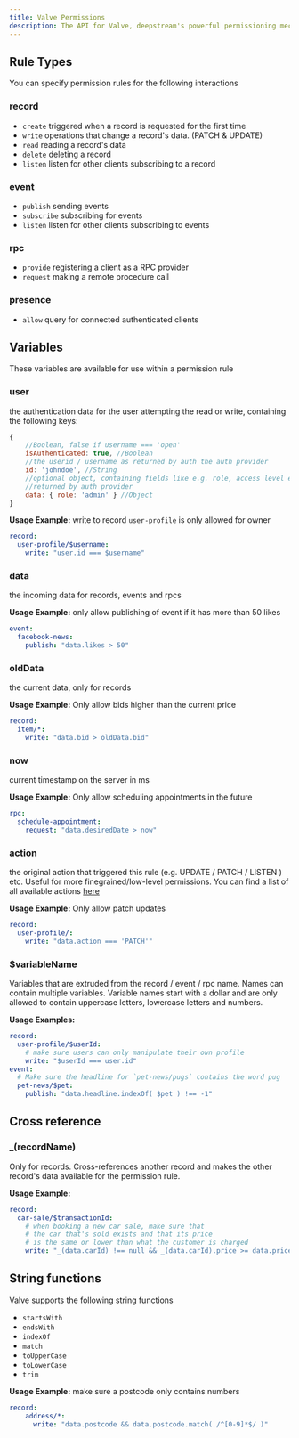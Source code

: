 ```yaml
---
title: Valve Permissions
description: The API for Valve, deepstream's powerful permissioning mechanism
---
```


## Rule Types
You can specify permission rules for the following interactions

### record
- `create` triggered when a record is requested for the first time
- `write` operations that change a record's data. (PATCH & UPDATE)
- `read` reading a record's data
- `delete` deleting a record
- `listen` listen for other clients subscribing to a record

### event
- `publish` sending events
- `subscribe` subscribing for events
- `listen` listen for other clients subscribing to events

### rpc
- `provide` registering a client as a RPC provider
- `request` making a remote procedure call

### presence
- `allow` query for connected authenticated clients


## Variables
These variables are available for use within a permission rule

### user
the authentication data for the user attempting the read or write, containing the following keys:

```javascript
{
    //Boolean, false if username === 'open'
    isAuthenticated: true, //Boolean
    //the userid / username as returned by auth the auth provider
    id: 'johndoe', //String
    //optional object, containing fields like e.g. role, access level etc
    //returned by auth provider
    data: { role: 'admin' } //Object
}
```

**Usage Example:** write to record `user-profile` is only allowed for owner
```yaml
record:
  user-profile/$username:
    write: "user.id === $username"
```

### data
the incoming data for records, events and rpcs

**Usage Example:** only allow publishing of event if it has more than 50 likes
```yaml
event:
  facebook-news:
    publish: "data.likes > 50"
```

### oldData
the current data, only for records

**Usage Example:** Only allow bids higher than the current price
```yaml
record:
  item/*:
    write: "data.bid > oldData.bid"
```

### now
current timestamp on the server in ms

**Usage Example:** Only allow scheduling appointments in the future
```yaml
rpc:
  schedule-appointment:
    request: "data.desiredDate > now"
```

### action
the original action that triggered this rule (e.g. UPDATE / PATCH / LISTEN ) etc. Useful for more finegrained/low-level permissions. You can find a list of all available actions [here](/docs/common/constants/)

**Usage Example:** Only allow patch updates
```yaml
record:
  user-profile/:
    write: "data.action === 'PATCH'"
```

### $variableName
Variables that are extruded from the record / event / rpc name. Names can contain multiple variables. Variable names start with a dollar and are only allowed to contain uppercase letters, lowercase letters and numbers.

**Usage Examples:**
```yaml
record:
  user-profile/$userId:
    # make sure users can only manipulate their own profile
    write: "$userId === user.id"
event:
  # Make sure the headline for `pet-news/pugs` contains the word pug
  pet-news/$pet:
    publish: "data.headline.indexOf( $pet ) !== -1"

```

## Cross reference

### _(recordName)

Only for records. Cross-references another record and makes the other record's data available for the permission rule.

**Usage Example:**
```yaml
record:
  car-sale/$transactionId:
    # when booking a new car sale, make sure that
    # the car that's sold exists and that its price
    # is the same or lower than what the customer is charged
    write: "_(data.carId) !== null && _(data.carId).price >= data.price"

```

## String functions
Valve supports the following string functions
- `startsWith`
- `endsWith`
- `indexOf`
- `match`
- `toUpperCase`
- `toLowerCase`
- `trim`

**Usage Example:** make sure a postcode only contains numbers
```yaml
record:
    address/*:
      write: "data.postcode && data.postcode.match( /^[0-9]*$/ )"
```
